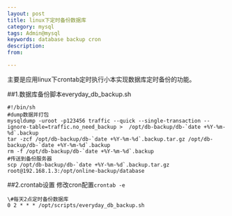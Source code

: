 ```yaml
---
layout: post
title: linux下定时备份数据库
category: mysql
tags: Admin@mysql
keywords: database backup cron
description: 
from: 

---
```

主要是应用linux下crontab定时执行小本实现数据库定时备份的功能。

##1.数据库备份脚本everyday\_db\_backup.sh

    #!/bin/sh
    #dump数据并打包
    mysqldump -uroot -p123456 traffic --quick --single-transaction --ignore-table=traffic.no_need_backup >  /opt/db-backup/db-`date +%Y-%m-%d`.backup
    tar -zcf /opt/db-backup/db-`date +%Y-%m-%d`.backup.tar.gz /opt/db-backup/db-`date +%Y-%m-%d`.backup
    rm -f /opt/db-backup/db-`date +%Y-%m-%d`.backup
    #传送到备份服务器
    scp /opt/db-backup/db-`date +%Y-%m-%d`.backup.tar.gz root@192.168.1.3:/opt/online-backup/database

##2.crontab设置
修改cron配置`crontab -e`

    \#每天2点定时备份数据库
    0 2 * * * /opt/scripts/everyday_db_backup.sh